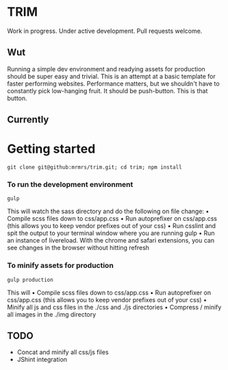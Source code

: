 # TRIM

Work in progress. Under active development. Pull requests welcome.

## Wut

Running a simple dev environment and readying assets for production should
be super easy and trivial. This is an attempt at a basic template for
faster performing websites. Performance matters, but we shouldn't have
to constantly pick low-hanging fruit. It should be push-button. This is that button.

## Currently

# Getting started

    git clone git@github:mrmrs/trim.git; cd trim; npm install

### To run the development environment
    gulp

This will watch the sass directory and do the following on file change:
  • Compile scss files down to css/app.css
  • Run autoprefixer on css/app.css (this allows you to keep vendor prefixes out of your css)
  • Run csslint and spit the output to your terminal window where you are running gulp
  • Run an instance of livereload. With the chrome and safari extensions, you can see
    changes in the browser without hitting refresh



### To minify assets for production

    gulp production

This will
  • Compile scss files down to css/app.css
  • Run autoprefixer on css/app.css (this allows you to keep vendor prefixes out of your css)
  • Minify all js and css files in the ./css and ./js directories
  • Compress / minify all images in the ./img directory

## TODO

- Concat and minify all css/js files
- JShint integration

